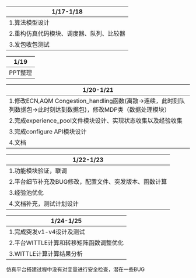## 

| 1/17-1/18                                |
| ---------------------------------------- |
| 1.算法模型设计                           |
| 2.重构仿真代码模块、调度器、队列、比较器 |
| 3.发包收包测试                           |

| 1/19    |
| ------- |
| PPT整理 |



| 1/20-1/21                                                    |
| ------------------------------------------------------------ |
| 1.修改ECN,AQM Congestion_handling函数(离散->连续，此时刻队列数据包->此时刻达到数据包)，修改MDP类（数据处理模块） |
| 2.完成experience_pool文件模块设计、实现状态收集以及经验收集  |
| 3.完成configure API模块设计                                  |
| 4.文档                                                       |

| 1/22-1/23                                             |
| ----------------------------------------------------- |
| 1.功能模块验证，联调                                  |
| 2.平台细节补充及BUG修改，配置文件、突发版本、函数计算 |
| 3.经验池优化                                          |
| 4.文档补充，测试计划设计                              |



| 1/24-1/25                              |
| -------------------------------------- |
| 1.完成突发v1-v4设计及测试              |
| 2.平台WITTLE计算和转移矩阵函数调整优化 |
| 3.WITTLE计算计算结果分析               |

仿真平台搭建过程中没有对变量进行安全检查，潜在一些BUG